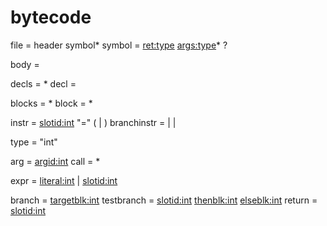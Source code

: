 # bytecode

file = header symbol*
symbol = <name> <ret:type> <args:type>* <body>?

body = <decls> <blocks>

decls = <decl>*
decl = <instr>

blocks = <block>*
block = <instr>* <branchinstr>

instr = <slotid:int> <type> "=" (<arg> | <call>)
branchinstr = <branch> | <testbranch> | <return>

type = "int"

arg = <argid:int>
call = <symbol> <expr>*

expr = <literal:int> | <slotid:int>

branch = <targetblk:int>
testbranch = <slotid:int> <thenblk:int> <elseblk:int>
return = <slotid:int>
